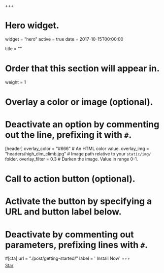 +++
# Hero widget.
widget = "hero"
active = true
date = 2017-10-15T00:00:00

title = ""

# Order that this section will appear in.
weight = 1

# Overlay a color or image (optional).
#   Deactivate an option by commenting out the line, prefixing it with `#`.
[header]
  overlay_color = "#666"  # An HTML color value.
  overlay_img = "headers/high_dim_climb.jpg"  # Image path relative to your `static/img/` folder.
  overlay_filter = 0.3  # Darken the image. Value in range 0-1.

# Call to action button (optional).
#   Activate the button by specifying a URL and button label below.
#   Deactivate by commenting out parameters, prefixing lines with `#`.
#[cta]
  url = "./post/getting-started/"
  label = '<i class="fas fa-download"></i> Install Now'
+++
<div style="margin-top: -0.5rem;">
</div>
<div class="mt-3">
  <a class="github-button" href="https://github.com/hlorenzo" data-icon="octicon-star" data-size="large" data-show-count="true" aria-label="Star this on GitHub">Star</a>
</div>
<script async defer src="https://buttons.github.io/buttons.js"></script>
